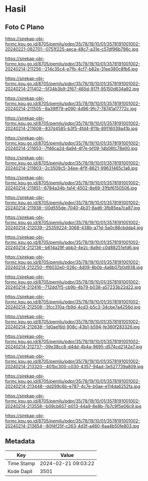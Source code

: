 # Hasil

## Foto C Plano

https://sirekap-obj-formc.kpu.go.id/8705/pemilu/pdpr/35/78/19/10/01/3578191001002-20240221-082701--0751f225-aeca-48c7-a31e-c57df96b796c.jpg

https://sirekap-obj-formc.kpu.go.id/8705/pemilu/pdpr/35/78/19/10/01/3578191001002-20240214-211256--214c35c4-e7fb-4cf7-b82e-31ee380c8fb6.jpg

https://sirekap-obj-formc.kpu.go.id/8705/pemilu/pdpr/35/78/19/10/01/3578191001002-20240214-211402--5f34b3b9-2f67-465d-917f-95150d634a92.jpg

https://sirekap-obj-formc.kpu.go.id/8705/pemilu/pdpr/35/78/19/10/01/3578191001002-20240214-211505--8a39ff79-e090-4d96-9fc7-78741a17772c.jpg

https://sirekap-obj-formc.kpu.go.id/8705/pemilu/pdpr/35/78/19/10/01/3578191001002-20240214-211608--837d4585-b3f5-4fd4-811b-89116039a41b.jpg

https://sirekap-obj-formc.kpu.go.id/8705/pemilu/pdpr/35/78/19/10/01/3578191001002-20240214-211653--7f46ca2d-8a94-4f7e-bf09-1db06fc78e00.jpg

https://sirekap-obj-formc.kpu.go.id/8705/pemilu/pdpr/35/78/19/10/01/3578191001002-20240214-211803--2c3509c5-34ee-4f1f-8621-99631465c1a6.jpg

https://sirekap-obj-formc.kpu.go.id/8705/pemilu/pdpr/35/78/19/10/01/3578191001002-20240214-211851--6784a34b-fa14-4502-8e69-31fbf6150506.jpg

https://sirekap-obj-formc.kpu.go.id/8705/pemilu/pdpr/35/78/19/10/01/3578191001002-20240214-211938--00d555de-7040-4b31-8ad6-3fb85ea7ca87.jpg

https://sirekap-obj-formc.kpu.go.id/8705/pemilu/pdpr/35/78/19/10/01/3578191001002-20240214-212039--25359224-3068-438b-a71d-5a0c88cbdda4.jpg

https://sirekap-obj-formc.kpu.go.id/8705/pemilu/pdpr/35/78/19/10/01/3578191001002-20240214-212136--b614a29f-abb3-4e2c-8a9d-c0d88251efd6.jpg

https://sirekap-obj-formc.kpu.go.id/8705/pemilu/pdpr/35/78/19/10/01/3578191001002-20240214-212250--ff6032e0-026c-4d09-8b0b-4a6b07b0d938.jpg

https://sirekap-obj-formc.kpu.go.id/8705/pemilu/pdpr/35/78/19/10/01/3578191001002-20240214-212416--712dd7f5-cb9b-4b79-b038-a57233b22d22.jpg

https://sirekap-obj-formc.kpu.go.id/8705/pemilu/pdpr/35/78/19/10/01/3578191001002-20240214-212508--3fcc310a-fb9d-4cd3-b5c3-34cbe7a4256d.jpg

https://sirekap-obj-formc.kpu.go.id/8705/pemilu/pdpr/35/78/19/10/01/3578191001002-20240214-212638--1d0ae16d-908c-43b1-b594-fe360f283326.jpg

https://sirekap-obj-formc.kpu.go.id/8705/pemilu/pdpr/35/78/19/10/01/3578191001002-20240214-212737--09e38cc8-d4dd-4b4a-9695-d574cd2142e7.jpg

https://sirekap-obj-formc.kpu.go.id/8705/pemilu/pdpr/35/78/19/10/01/3578191001002-20240214-213320--401bc300-c030-4357-94ad-3e527739a809.jpg

https://sirekap-obj-formc.kpu.go.id/8705/pemilu/pdpr/35/78/19/10/01/3578191001002-20240214-213448--dd299c6b-e787-4c7e-b0ae-e114da6252fa.jpg

https://sirekap-obj-formc.kpu.go.id/8705/pemilu/pdpr/35/78/19/10/01/3578191001002-20240214-213558--b09cb657-b013-44a9-8e8b-7b7c9f5e06c9.jpg

https://sirekap-obj-formc.kpu.go.id/8705/pemilu/pdpr/35/78/19/10/01/3578191001002-20240214-213654--80f4f25f-c263-4d3f-a460-6aa4b50fe803.jpg


## Metadata

| Key        | Value               |
| ---------- | ------------------- |
| Time Stamp | 2024-02-21 09:03:22 |
| Kode Dapil | 3501                |



